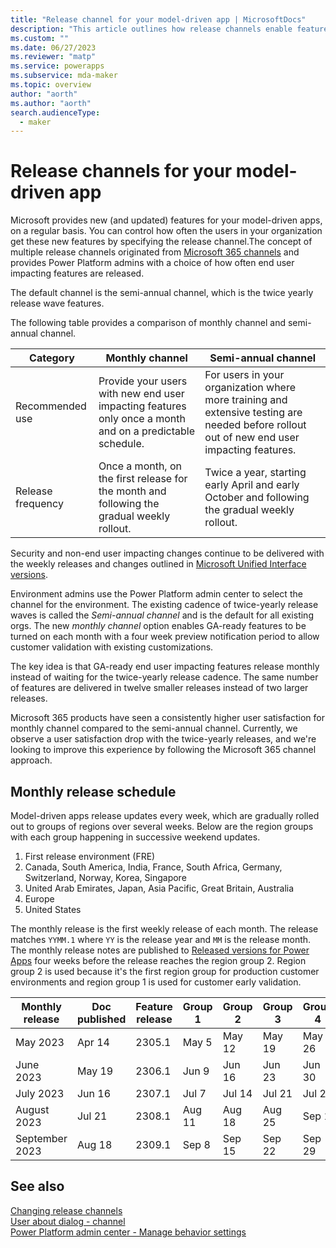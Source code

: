 ```yaml
---
title: "Release channel for your model-driven app | MicrosoftDocs" 
description: "This article outlines how release channels enable features within a model-driven app."
ms.custom: ""
ms.date: 06/27/2023
ms.reviewer: "matp"
ms.service: powerapps
ms.subservice: mda-maker
ms.topic: overview
author: "aorth"
ms.author: "aorth"
search.audienceType: 
  - maker
---
```

# Release channels for your model-driven app

Microsoft provides new (and updated) features for your model-driven apps, on a regular basis. You can control how often the users in your organization get these new features by specifying the release channel.The concept of multiple release channels originated from [Microsoft 365 channels](/deployoffice/updates/overview-update-channels) and provides Power Platform admins with a choice of how often end user impacting features are released.

The default channel is the semi-annual channel, which is the twice yearly release wave features.

The following table provides a comparison of monthly channel and semi-annual channel.

| Category | Monthly channel | Semi-annual channel |
| --- | --- | --- |
| Recommended use | Provide your users with new end user impacting features only once a month and on a predictable schedule. | For users in your organization where more training and extensive testing are needed before rollout out of new end user impacting features. | 
| Release frequency | Once a month, on the first release for the month and following the gradual weekly rollout. | Twice a year, starting early April and early October and following the gradual weekly rollout. |

Security and non-end user impacting changes continue to be delivered with the weekly releases and changes outlined in [Microsoft Unified Interface versions](/power-platform/released-versions/powerapps#all--microsoft-unified-interface-versions).

Environment admins use the Power Platform admin center to select the channel for the environment. The existing cadence of twice-yearly release waves is called the *Semi-annual channel* and is the default for all existing orgs. The new *monthly channel* option enables GA-ready features to be turned on each month with a four week preview notification period to allow customer validation with existing customizations.

The key idea is that GA-ready end user impacting features release monthly instead of waiting for the twice-yearly release cadence. The same number of features are delivered in twelve smaller releases instead of two larger releases.

Microsoft 365 products have seen a consistently higher user satisfaction for monthly channel compared to the semi-annual channel. Currently, we observe a user satisfaction drop with the twice-yearly releases, and we're looking to improve this experience by following the Microsoft 365 channel approach.

## Monthly release schedule

Model-driven apps release updates every week, which are gradually rolled out to groups of regions over several weeks. Below are the region groups with each group happening in successive weekend updates.

1. First release environment (FRE)
1. Canada, South America, India, France, South Africa, Germany, Switzerland, Norway, Korea, Singapore
1. United Arab Emirates, Japan, Asia Pacific, Great Britain, Australia
1. Europe
1. United States

The monthly release is the first weekly release of each month. The release matches ```YYMM.1``` where ```YY``` is the release year and ```MM``` is the release month. The monthly release notes are published to [Released versions for Power Apps](/power-platform/released-versions/powerapps) four weeks before the release reaches the region group 2. Region group 2 is used because it's the first region group for production customer environments and region group 1 is used for customer early validation.

| Monthly release | Doc published | Feature release | Group 1 | Group 2 | Group 3 | Group 4 | Group 5 | 
| --- | --- | --- | --- | --- | --- | --- | --- | 
| May 2023 | Apr 14 | 2305.1 | May 5 | May 12 | May 19 | May 26 | Jun 2 |
| June 2023 |  May 19 | 2306.1 | Jun 9 | Jun 16 | Jun 23 | Jun 30 | Jul 7 |
| July 2023 | Jun 16 | 2307.1 | Jul 7 | Jul 14 | Jul 21 | Jul 28 | Aug 4 |
| August 2023 | Jul 21 | 2308.1 | Aug 11 | Aug 18 | Aug 25 | Sep 1 | Sep 8 |
| September 2023 | Aug 18 | 2309.1 | Sep 8 | Sep 15 | Sep 22 | Sep 29 | Oct 6 |

## See also

[Changing release channels](channel-change.md) <br />
[User about dialog - channel](../../user/about-dialog.md) <br />
[Power Platform admin center - Manage behavior settings](/power-platform/admin/settings-behavior)